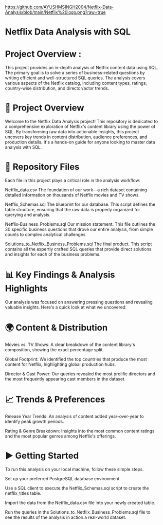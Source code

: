 https://github.com/AYUSHMSINGH2004/Netflix-Data-Analysis/blob/main/Netflix%20logo.png?raw=true
# Netflix Data Analysis with SQL

# Project Overview :

This project provides an in-depth analysis of Netflix content data using SQL. The primary goal is to solve a series of business-related questions by writing efficient and well-structured SQL queries. The analysis covers various aspects of the Netflix catalog, including content types, ratings, country-wise distribution, and director/actor trends.

# 🚀 Project Overview
Welcome to the Netflix Data Analysis project! This repository is dedicated to a comprehensive exploration of Netflix's content library using the power of SQL. By transforming raw data into actionable insights, this project uncovers key trends in content distribution, audience preferences, and production details. It's a hands-on guide for anyone looking to master data analysis with SQL.

# 📂 Repository Files
Each file in this project plays a critical role in the analysis workflow:

Netflix_data.csv
The foundation of our work—a rich dataset containing detailed information on thousands of Netflix movies and TV shows.

Netflix_Schemas.sql
The blueprint for our database. This script defines the table structure, ensuring that the raw data is properly organized for querying and analysis.

Netflix-Business_Problems.sql
Our mission statement. This file outlines the 30 specific business questions that drove our entire analysis, from simple counts to complex analytical challenges.

Solutions_to_Netflix_Business_Problems.sql
The final product. This script contains all the expertly crafted SQL queries that provide direct solutions and insights for each of the business problems.

# 📊 Key Findings & Analysis Highlights
Our analysis was focused on answering pressing questions and revealing valuable insights. Here's a quick look at what we uncovered:

# 🌍 Content & Distribution
Movies vs. TV Shows: A clear breakdown of the content library's composition, showing the exact percentage split.

Global Footprint: We identified the top countries that produce the most content for Netflix, highlighting global production hubs.

Director & Cast Power: Our queries revealed the most prolific directors and the most frequently appearing cast members in the dataset.

# 📈 Trends & Preferences
Release Year Trends: An analysis of content added year-over-year to identify peak growth periods.

Rating & Genre Breakdown: Insights into the most common content ratings and the most popular genres among Netflix's offerings.

# ▶️ Getting Started
To run this analysis on your local machine, follow these simple steps.

Set up your preferred PostgreSQL database environment.

Use a SQL client to execute the Netflix_Schemas.sql script to create the netflix_titles table.

Import the data from the Netflix_data.csv file into your newly created table.

Run the queries in the Solutions_to_Netflix_Business_Problems.sql file to see the results of the analysis in action.a real-world dataset.
